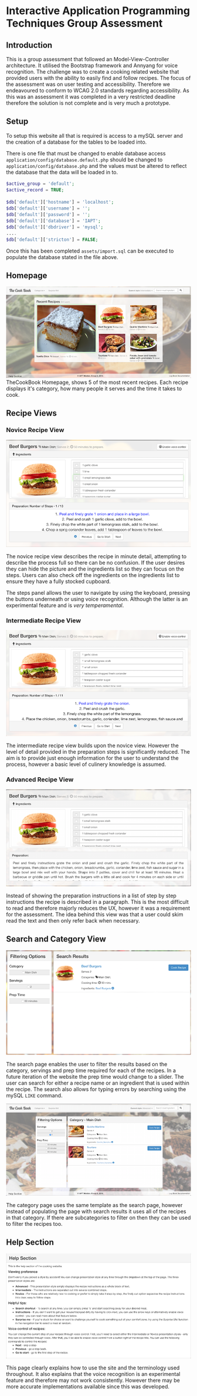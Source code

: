 Interactive Application Programming Techniques Group Assessment
=====

## Introduction
This is a group assessment that followed an Model-View-Controller architecture. It utilised the Bootstrap framework and Annyang for voice recognition. The challenge was to create a cooking related website that provided users with the ability to easily find and follow recipes. The focus of the assessment was on user testing and accessibility. Therefore we endeavoured to conform to WCAG 2.0 standards regarding accessibility. As this was an assessment it was completed in a very restricted deadline therefore the solution is not complete and is very much a prototype.

## Setup
To setup this website all that is required is access to a mySQL server and the creation of a database for the tables to be loaded into.

There is one file that must be changed to enable database access `application/config/database.default.php` should be changed to `application/config/database.php` and the values must be altered to reflect the database that the data will be loaded in to.
```php
$active_group = 'default';
$active_record = TRUE;

$db['default']['hostname'] = 'localhost';
$db['default']['username'] = '';
$db['default']['password'] = '';
$db['default']['database'] = 'IAPT';
$db['default']['dbdriver'] = 'mysql';
....
$db['default']['stricton'] = FALSE;
```
Once this has been completed `assets/import.sql` can be executed to populate the database stated in the file above.

## Homepage
![Picture of CookBook Homepage, described below](https://github.com/cjk508/IAPT-Group-Project/raw/master/Read_Me_Images/Home-Page.png "Homepage")
TheCookBook Homepage, shows 5 of the most recent recipes. Each recipe displays it's category, how many people it serves and the time it takes to cook.

## Recipe Views
### Novice Recipe View
![Novice Burger Recipe below](https://github.com/cjk508/IAPT-Group-Project/raw/master/Read_Me_Images/Novice-Recipe.png "Homepage")

The novice recipe view describes the recipe in minute detail, attempting to describe the process full so there can be no confusion. If the user desires they can hide the picture and the ingredients list so they can focus on the steps. Users can also check off the ingredients on the ingredients list to ensure they have a fully stocked cupboard.

The steps panel allows the user to navigate by using the keyboard, pressing the buttons underneath or using voice recognition. Although the latter is an experimental feature and is *very temperamental*.

### Intermediate Recipe View
![Intermediate Burger Recipe below](https://github.com/cjk508/IAPT-Group-Project/raw/master/Read_Me_Images/Intermediate-Recipe.png "Homepage")

The intermediate recipe view builds upon the novice view. However the level of detail provided in the preparation steps is significantly reduced. The aim is to provide just enough information for the user to understand the process, however a basic level of culinery knowledge is assumed.
### Advanced Recipe View
![Advanced Burger Recipe below](https://github.com/cjk508/IAPT-Group-Project/raw/master/Read_Me_Images/Advanced-Recipe.png "Homepage")

Instead of showing the preparation instructions in a list of step by step instructions the recipe is described in a paragraph. This is the most difficult to read and therefore majorly reduces the UX, however it was a requirement for the assessment. The idea behind this view was that a user could skim read the text and then only refer back when necessary.

## Search and Category View
![Burger Search below](https://github.com/cjk508/IAPT-Group-Project/raw/master/Read_Me_Images/Burger-Search.png "Homepage")

The search page enables the user to filter the results based on the category, servings and prep time required for each of the recipes. In a future iteration of the website the prep time would change to a slider. The user can search for either a recipe name or an ingredient that is used within the recipe. The search also allows for typing errors by searching using the mySQL `LIKE` command.

![Main Dishes Category Page below](https://github.com/cjk508/IAPT-Group-Project/raw/master/Read_Me_Images/Main-Dishes-Serving-Filter.png "Homepage")

The category page uses the same template as the search page, however instead of populating the page with search results it uses all of the recipes in that category. If there are subcategories to filter on then they can be used to filter the recipes too.

## Help Section
![Help Page](https://github.com/cjk508/IAPT-Group-Project/raw/master/Read_Me_Images/Help.png "Homepage")

This page clearly explains how to use the site and the terminology used throughout. It also explains that the voice recognition is an experimental feature and therefore may not work consistently. However there may be more accurate implementations available since this was developed.
